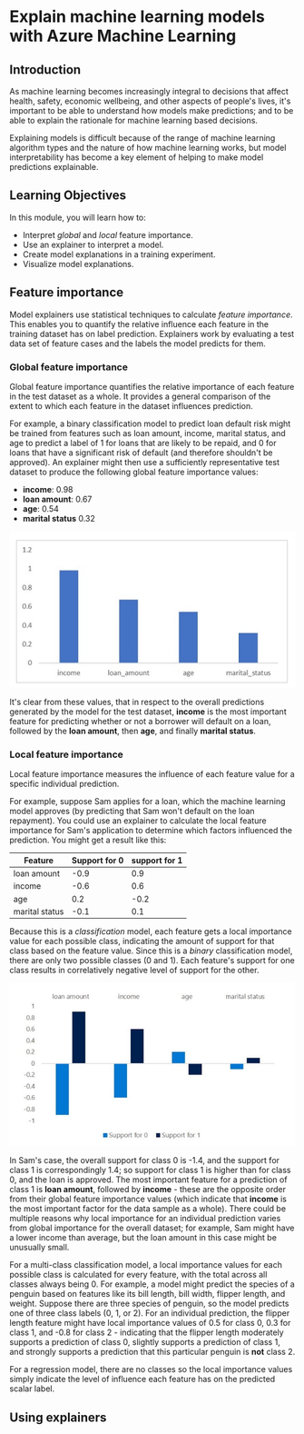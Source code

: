 # Explain machine learning models with Azure Machine Learning

## Introduction

As machine learning becomes increasingly integral to decisions that affect health, safety, economic wellbeing, and other aspects of people's lives, it's important to be able to understand how models make predictions; and to be able to explain the rationale for machine learning based decisions.

Explaining models is difficult because of the range of machine learning algorithm types and the nature of how machine learning works, but model interpretability has become a key element of helping to make model predictions explainable.

## Learning Objectives

In this module, you will learn how to:

* Interpret *global* and *local* feature importance.
* Use an explainer to interpret a model.
* Create model explanations in a training experiment.
* Visualize model explanations.

## Feature importance

Model explainers use statistical techniques to calculate *feature importance*. This enables you to quantify the relative influence each feature in the training dataset has on label prediction. Explainers work by evaluating a test data set of feature cases and the labels the model predicts for them.

### Global feature importance
Global feature importance quantifies the relative importance of each feature in the test dataset as a whole. It provides a general comparison of the extent to which each feature in the dataset influences prediction.

For example, a binary classification model to predict loan default risk might be trained from features such as loan amount, income, marital status, and age to predict a label of 1 for loans that are likely to be repaid, and 0 for loans that have a significant risk of default (and therefore shouldn't be approved). An explainer might then use a sufficiently representative test dataset to produce the following global feature importance values:

* **income**: 0.98
* **loan amount**: 0.67
* **age**: 0.54
* **marital status** 0.32

![](../Images/Explainer1.PNG)

It's clear from these values, that in respect to the overall predictions generated by the model for the test dataset, **income** is the most important feature for predicting whether or not a borrower will default on a loan, followed by the **loan amount**, then **age**, and finally **marital status**.

### Local feature importance
Local feature importance measures the influence of each feature value for a specific individual prediction.

For example, suppose Sam applies for a loan, which the machine learning model approves (by predicting that Sam won't default on the loan repayment). You could use an explainer to calculate the local feature importance for Sam's application to determine which factors influenced the prediction. You might get a result like this:

| Feature | Support for 0 | support for 1 |
| ------- | ------------- | ------------- |
| loan amount |	-0.9 |	0.9 |
| income |	-0.6	| 0.6 |
| age |	0.2	| -0.2 |
| marital status	| -0.1 |	0.1 |

Because this is a *classification* model, each feature gets a local importance value for each possible class, indicating the amount of support for that class based on the feature value. Since this is a *binary* classification model, there are only two possible classes (0 and 1). Each feature's support for one class results in correlatively negative level of support for the other.

![](../Images/Explainer2.PNG)

In Sam's case, the overall support for class 0 is -1.4, and the support for class 1 is correspondingly 1.4; so support for class 1 is higher than for class 0, and the loan is approved. The most important feature for a prediction of class 1 is **loan amount**, followed by **income** - these are the opposite order from their global feature importance values (which indicate that **income** is the most important factor for the data sample as a whole). There could be multiple reasons why local importance for an individual prediction varies from global importance for the overall dataset; for example, Sam might have a lower income than average, but the loan amount in this case might be unusually small.

For a multi-class classification model, a local importance values for each possible class is calculated for every feature, with the total across all classes always being 0. For example, a model might predict the species of a penguin based on features like its bill length, bill width, flipper length, and weight. Suppose there are three species of penguin, so the model predicts one of three class labels (0, 1, or 2). For an individual prediction, the flipper length feature might have local importance values of 0.5 for class 0, 0.3 for class 1, and -0.8 for class 2 - indicating that the flipper length moderately supports a prediction of class 0, slightly supports a prediction of class 1, and strongly supports a prediction that this particular penguin is **not** class 2.

For a regression model, there are no classes so the local importance values simply indicate the level of influence each feature has on the predicted scalar label.

## Using explainers

